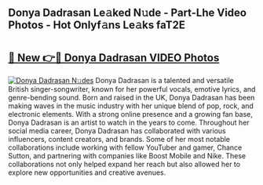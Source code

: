 ## Donya Dadrasan Le𝚊ked N𝚞de - Part-Lhe Video Photos - Hot Onlyf𝚊ns Le𝚊ks faT2E

# <h2><a href="http://ab63669.deff.icu/?id=Donya+Dadrasan">🔗 New 👉🔴 Donya Dadrasan VIDEO Photos</a></h2>

[![Donya Dadrasan N𝚞des](https://i.imgur.com/rIISA9y.gif)](http://ab63669.deff.icu/?id=Donya+Dadrasan)
Donya Dadrasan is a talented and versatile British singer-songwriter, known for her powerful vocals, emotive lyrics, and genre-bending sound. Born and raised in the UK, Donya Dadrasan has been making waves in the music industry with her unique blend of pop, rock, and electronic elements. With a strong online presence and a growing fan base, Donya Dadrasan is an artist to watch in the years to come. Throughout her social media career, Donya Dadrasan has collaborated with various influencers, content creators, and brands. Some of her most notable collaborations include working with fellow YouTuber and gamer, Chance Sutton, and partnering with companies like Boost Mobile and Nike. These collaborations not only helped expand her reach but also allowed her to explore new opportunities and creative avenues.
